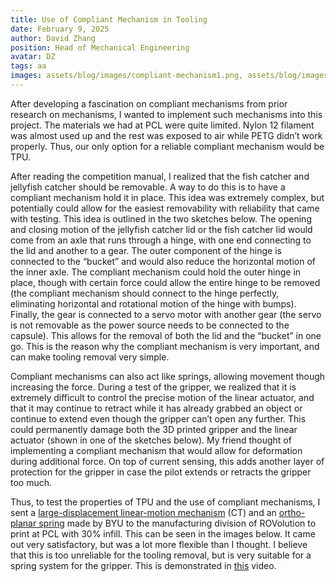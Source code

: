 ```yaml
---
title: Use of Compliant Mechanism in Tooling
date: February 9, 2025
author: David Zhang
position: Head of Mechanical Engineering
avatar: DZ
tags: aa
images: assets/blog/images/compliant-mechanism1.png, assets/blog/images/compliant-mechanism2.png, assets/blog/images/compliant-mechanism3.jpg, assets/blog/images/compliant-mechanism4.jpeg
---
```


After developing a fascination on compliant mechanisms from prior research on mechanisms, I wanted to implement such mechanisms into this project. The materials we had at PCL were quite limited. Nylon 12 filament was almost used up and the rest was exposed to air while PETG didn’t work properly. Thus, our only option for a reliable compliant mechanism would be TPU. 

After reading the competition manual, I realized that the fish catcher and jellyfish catcher should be removable. A way to do this is to have a compliant mechanism hold it in place. This idea was extremely complex, but potentially could allow for the easiest removability with reliability that came with testing. This idea is outlined in the two sketches below. The opening and closing motion of the jellyfish catcher lid or the fish catcher lid would come from an axle that runs through a hinge, with one end connecting to the lid and another to a gear. The outer component of the hinge is connected to the “bucket” and would also reduce the horizontal motion of the inner axle. The compliant mechanism could hold the outer hinge in place, though with certain force could allow the entire hinge to be removed (the compliant mechanism should connect to the hinge perfectly, eliminating horizontal and rotational motion of the hinge with bumps). Finally, the gear is connected to a servo motor with another gear (the servo is not removable as the power source needs to be connected to the capsule). This allows for the removal of both the lid and the “bucket” in one go. This is the reason why the compliant mechanism is very important, and can make tooling removal very simple. 

Compliant mechanisms can also act like springs, allowing movement though increasing the force. During a test of the gripper, we realized that it is extremely difficult to control the precise motion of the linear actuator, and that it may continue to retract while it has already grabbed an object or continue to extend even though the gripper can’t open any further. This could permanently damage both the 3D printed gripper and the linear actuator (shown in one of the sketches below). My friend thought of implementing a compliant mechanism that would allow for deformation during additional force. On top of current sensing, this adds another layer of protection for the gripper in case the pilot extends or retracts the gripper too much. 

Thus, to test the properties of TPU and the use of compliant mechanisms, I sent a [large-displacement linear-motion mechanism](https://www.printables.com/model/583713-large-displacement-linear-motion-mechanisms/files) (CT) and an [ortho-planar spring](https://www.printables.com/model/596315-ortho-planar-spring) made by BYU to the manufacturing division of ROVolution to print at PCL with 30% infill. This can be seen in the images below. It came out very satisfactory, but was a lot more flexible than I thought. I believe that this is too unreliable for the tooling removal, but is very suitable for a spring system for the gripper. This is demonstrated in [this](https://www.youtube.com/shorts/LGnIUWkiODk) video. 